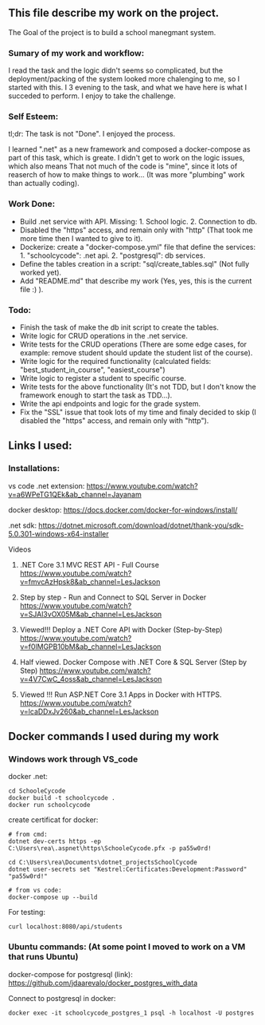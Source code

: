 ## This file describe my work on the project.

The Goal of the project is to build a school manegmant system.

### Sumary of my work and workflow:

I read the task and the logic didn't seems so complicated, but the deployment/packing of the system looked more chalenging to me, so I started with this.
I 3 evening to the task, and what we have here is what I succeded to perform. I enjoy to take the challenge.
### Self Esteem:
tl;dr:
The task is not "Done". I enjoyed the process.

I learned ".net" as a new framework and composed a docker-compose as part of this task, which is greate.
I didn't get to work on the logic issues, which also means That not much of the code is "mine", since it lots of reaserch of how to make things to work... (It was more "plumbing" work than actually coding).


### Work Done:

- Build .net service with API. Missing: 1. School logic. 2. Connection to db.
- Disabled the "https" access, and remain only with "http" (That took me more time then I wanted to give to it).
- Dockerize: create a "docker-compose.yml" file that define the services: 1. "schoolcycode": .net api. 2. "postgresql": db services.
- Define the tables creation in a script: "sql/create_tables.sql" (Not fully worked yet).
- Add "README.md" that describe my work (Yes, yes, this is the current file :) ).

### Todo:

- Finish the task of make the db init script to create the tables.
- Write logic for CRUD operations in the .net service.
- Write tests for the CRUD operations (There are some edge cases, for example: remove student should update the student list of the course).
- Write logic for the required functionality (calculated fields: "best_student_in_course", "easiest_course")
- Write logic to register a student to specific course.
- Write tests for the above functionality (It's not TDD, but I don't know the framework enough to start the task as TDD...).
- Write the api endpoints and logic for the grade system.
- Fix the "SSL" issue that took lots of my time and finaly decided to skip (I disabled the "https" access, and remain only with "http").

## Links I used:

### Installations:

vs code .net extension:
https://www.youtube.com/watch?v=a6WPeTG1QEk&ab_channel=Jayanam

docker desktop:
https://docs.docker.com/docker-for-windows/install/

.net sdk:
https://dotnet.microsoft.com/download/dotnet/thank-you/sdk-5.0.301-windows-x64-installer


Videos

1. .NET Core 3.1 MVC REST API - Full Course
https://www.youtube.com/watch?v=fmvcAzHpsk8&ab_channel=LesJackson

2. Step by step - Run and Connect to SQL Server in Docker
https://www.youtube.com/watch?v=SJAl3vOX05M&ab_channel=LesJackson

3. Viewed!!!
Deploy a .NET Core API with Docker (Step-by-Step)
https://www.youtube.com/watch?v=f0lMGPB10bM&ab_channel=LesJackson

4. Half viewed.
Docker Compose with .NET Core & SQL Server (Step by Step)
https://www.youtube.com/watch?v=4V7CwC_4oss&ab_channel=LesJackson

5. Viewed !!!
Run ASP.NET Core 3.1 Apps in Docker with HTTPS.
https://www.youtube.com/watch?v=lcaDDxJv260&ab_channel=LesJackson


## Docker commands I used during my work

### Windows work through VS_code

docker .net:
```
cd SchooleCycode
docker build -t schoolcycode .
docker run schoolcycode
```

create certificat for docker:
```
# from cmd:
dotnet dev-certs https -ep C:\Users\rea\.aspnet\https\SchooleCycode.pfx -p pa55w0rd!

cd C:\Users\rea\Documents\dotnet_projectsSchoolCycode
dotnet user-secrets set "Kestrel:Certificates:Development:Password" "pa55w0rd!"

# from vs code:
docker-compose up --build
```

For testing:
```
curl localhost:8080/api/students
```

### Ubuntu commands: (At some point I moved to work on a VM that runs Ubuntu)

docker-compose for postgresql (link):
https://github.com/jdaarevalo/docker_postgres_with_data

Connect to postgresql in docker:
```
docker exec -it schoolcycode_postgres_1 psql -h localhost -U postgres
```

